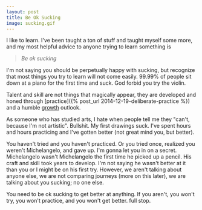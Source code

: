 ```yaml
---
layout: post
title: Be Ok Sucking
image: sucking.gif
---
```


I like to learn.  I've been taught a ton of stuff and taught myself some more, and my most helpful advice to anyone trying to learn something is 

> *Be ok sucking*

I'm not saying you should be perpetually happy with sucking, but recognize that most things you try to learn will not come easily. 99.99% of people sit down at a piano for the first time and suck.  God forbid you try the violin. 

Talent and skill are not things that magically appear, they are developed and honed through [practice]({% post_url 2014-12-19-deliberate-practice %}) and a humble [growth](http://www.scientificamerican.com/article/the-secret-to-raising-smart-kids1/) outlook. 

As someone who has studied arts, I hate when people tell me they "can't, because I'm not artistic". Bullshit. My first drawings suck. I've spent hours and hours practicing and I've gotten better (not great mind you, but better). 

You haven't tried and you haven't practiced. Or you tried once, realized you weren't Michelangelo, and gave up.  I'm gonna let you in on a secret.  Michelangelo wasn't Michelangelo the first time he picked up a pencil. His craft and skill took years to develop. I'm not saying he wasn't better at it than you or I might be on his first try. However, we aren't talking about anyone else, we are not comparing journeys (more on this later), we are talking about you sucking; no one else.

You need to be ok sucking to get better at anything. If you aren't, you won't try, you won't practice, and you won't get better. full stop.